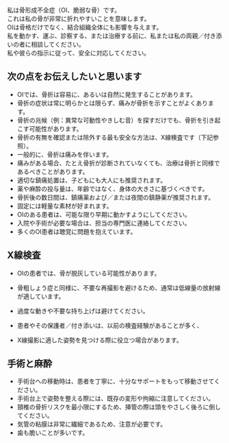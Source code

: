 私は骨形成不全症（OI、脆弱な骨）です。  
これは私の骨が非常に折れやすいことを意味します。  
OIは骨格だけでなく、結合組織全体にも影響を与えます。  
私を動かす、運ぶ、診察する、または治療する前に、私または私の両親／付き添いの者に相談してください。  
私や彼らの指示に従って、安全に対応してください。

## 次の点をお伝えしたいと思います

- OIでは、骨折は容易に、あるいは自然に発生することがあります。
- 骨折の症状は常に明らかとは限らず、痛みが骨折を示すことがよくあります。
- 骨折の兆候（例：異常な可動性やきしむ音）を探すだけでも、骨折を引き起こす可能性があります。
- 骨折の有無を確認または除外する最も安全な方法は、X線検査です（下記参照）。
- 一般的に、骨折は痛みを伴います。
- 痛みがある場合、たとえ骨折が診断されていなくても、治療は骨折と同様であるべきことがあります。
- 適切な鎮痛処置は、子どもにも大人にも推奨されます。
- 薬や麻酔の投与量は、年齢ではなく、身体の大きさに基づくべきです。
- 骨折後の数日間は、鎮痛薬および／または夜間の鎮静薬が推奨されます。
- 固定には軽量な素材が好まれます。
- OIのある患者は、可能な限り早期に動かすようにしてください。
- 入院や手術が必要な場合は、担当の専門医に連絡してください。
- 多くのOI患者は聴覚に問題を抱えています。

## X線検査

- OIの患者では、骨が脱灰している可能性があります。
- 骨粗しょう症と同様に、不要な再撮影を避けるため、通常は低線量の放射線が適しています。

- 過度な動きや不要な持ち上げは避けてください。
- 患者やその保護者／付き添いは、以前の検査経験があることが多く、
- X線撮影に適した姿勢を見つける際に役立つ場合があります。

## 手術と麻酔

- 手術台への移動時は、患者を丁寧に、十分なサポートをもって移動させてください。
- 手術台上で姿勢を整える際には、既存の変形や拘縮に注意してください。
- 頸椎の骨折リスクを最小限にするため、挿管の際は頭をやさしく後ろに倒してください。
- 気管の粘膜は非常に繊細であるため、注意が必要です。
- 歯も脆いことが多いです。